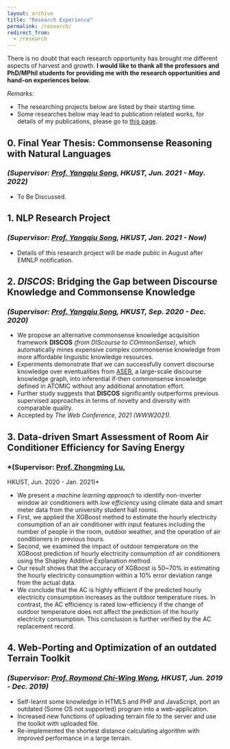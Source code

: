 ```yaml
---
layout: archive
title: "Research Experience"
permalink: /research/
redirect_from:
  - /research
---
```


There is no doubt that each research opportunity has brought me different aspects of harvest and growth.
**I would like to thank all the professors and PhD/MPhil students for providing me with the research opportunities and
hand-on experiences below.**

*Remarks:*

- The researching projects below are listed by their starting time.
- Some researches below may lead to publication related works, for details of my publications, please go
  to [this page](https://mighty-weaver.github.io/publications/).

## 0. **Final Year Thesis: Commonsense Reasoning with Natural Languages**

### *(Supervisor: [Prof. Yangqiu Song](https://www.cse.ust.hk/~yqsong/), HKUST, Jun. 2021 - May. 2022)*

* To Be Discussed.

## 1. **NLP Research Project**

### *(Supervisor: [Prof. Yangqiu Song](https://www.cse.ust.hk/~yqsong/), HKUST, Jan. 2021 - Now)*

* Details of this research project will be made public in August after EMNLP notification.

## 2. ***DISCOS*: Bridging the Gap between Discourse Knowledge and Commonsense Knowledge**

### *(Supervisor: [Prof. Yangqiu Song](https://www.cse.ust.hk/~yqsong/), HKUST, Sep. 2020 - Dec. 2020)*

* We propose an alternative commonsense knowledge acquisition framework **DISCOS** *(from DIScourse to COmmonSense)*,
  which automatically mines expensive complex commonsense knowledge from more affordable linguistic knowledge resources.
* Experiments demonstrate that we can successfully convert discourse knowledge over eventualities
  from [ASER](https://hkust-knowcomp.github.io/ASER/), a large-scale discourse knowledge graph, into inferential if-then
  commonsense knowledge defined in ATOMIC without any additional annotation effort.
* Further study suggests that **DISCOS** significantly outperforms previous supervised approaches in terms of novelty
  and diversity with comparable quality.
* Accepted by *The Web Conference, 2021 (WWW2021)*.

## 3. **Data-driven Smart Assessment of Room Air Conditioner Efficiency for Saving Energy**

### *(Supervisor: [Prof. Zhongming Lu](https://facultyprofiles.ust.hk/profiles.php?profile=zhongming-lu-zhongminglu),
HKUST, Jun. 2020 - Jan. 2021)*

* We present a *machine learning approach* to identify non-inverter window air conditioners with *low efficiency* using
  climate data and smart meter data from the university student hall rooms.
* First, we applied the XGBoost method to estimate the hourly electricity consumption of an air conditioner with input
  features including the number of people in the room, outdoor weather, and the operation of air conditioners in
  previous hours.
* Second, we examined the impact of outdoor temperature on the XGBoost prediction of hourly electricity consumption of
  air conditioners using the Shapley Additive Explanation method.
* Our result shows that the accuracy of XGBoost is 50~70% in estimating the hourly electricity consumption within a 10%
  error deviation range from the actual data.
* We conclude that the AC is highly efficient if the predicted hourly electricity consumption increases as the outdoor
  temperature rises. In contrast, the AC efficiency is rated low-efficiency if the change of outdoor temperature does
  not affect the prediction of the hourly electricity consumption. This conclusion is further verified by the AC
  replacement record.

## 4. **Web-Porting and Optimization of an outdated Terrain Toolkit**

### *(Supervisor: [Prof. Raymond Chi-Wing Wong](https://www.cse.ust.hk/~raywong/), HKUST, Jun. 2019 - Dec. 2019)*

* Self-learnt some knowledge in HTML5 and PHP and JavaScript, port an outdated (Some OS not supported) program into a
  web-application.
* Increased new functions of uploading terrain file to the server and use the toolkit with uploaded file.
* Re-implemented the shortest distance calculating algorithm with improved performance in a large terrain.